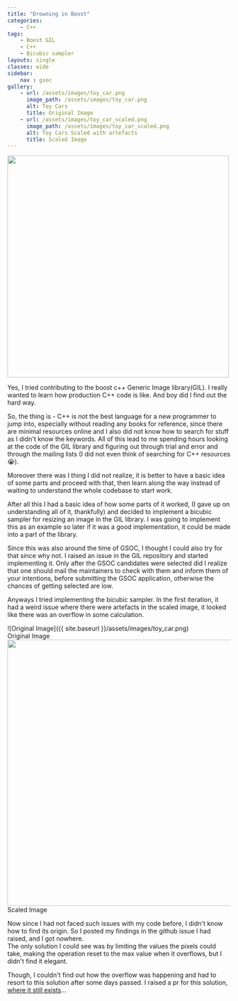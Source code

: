 ```yaml
---
title: "Drowning in Boost"
categories: 
    - C++
tags: 
    - Boost GIL
    - C++
    - Bicubic sampler
layouts: single
classes: wide
sidebar:
    nav : gsoc
gallery:
    - url: /assets/images/toy_car.png
      image_path: /assets/images/toy_car.png
      alt: Toy Cars
      title: Original Image
    - url: /assets/images/toy_car_scaled.png
      image_path: /assets/images/toy_car_scaled.png
      alt: Toy Cars Scaled with artefacts
      title: Scaled Image
---
```


<img src="{{ site.baseurl }}/assets/images/boost.jpeg" width=500>  

Yes, I tried contributing to the boost c++ Generic Image library(GIL). I really wanted to learn how production C++ code is like. And boy did I find out the hard way.  

So, the thing is - C++ is not the best language for a new programmer to jump into, especially without reading any books for reference, since there are minimal resources online and I also did not know how to search for stuff as I didn't know the keywords. All of this lead to me spending hours looking at the code of the GIL library and figuring out through trial and error and through the mailing lists (I did not even think of searching for C++ resources 😭).  

Moreover there was I thing I did not realize, it is better to have a basic idea of some parts and proceed with that, then learn along the way instead of waiting to understand the whole codebase to start work.

After all this I had a basic idea of how some parts of it worked, (I gave up on understanding all of it, thankfully) and decided to implement a bicubic sampler for resizing an image in the GIL library. I was going to implement this as an example so later if it was a good implementation, it could be made into a part of the library.  

Since this was also around the time of GSOC, I thought I could also try for that since why not. I raised an issue in the GIL repository and started implementing it. Only after the GSOC candidates were selected did I realize that one should mail the maintainers to check with them and inform them of your intentions, before submitting the GSOC application, otherwise the chances of getting selected are low.  

Anyways I tried implementing the bicubic sampler. In the first iteration, it had a weird issue where there were artefacts in the scaled image, it looked like there was an overflow in some calculation. 

![Original Image]({{ site.baseurl }}/assets/images/toy_car.png)  
Original Image  
<img src="{{ site.baseurl }}/assets/images/toy_car_scaled.png" width=600>  
Scaled Image  

Now since I had not faced such issues with my code before, I didn't know how to find its origin. So I posted my findings in the github issue I had raised, and I got nowhere.  
The only solution I could see was by limiting the values the pixels could take, making the operation reset to the max value when it overflows, but I didn't find it elegant.  

Though, I couldn't find out how the overflow was happening and had to resort to this solution after some days passed. I raised a pr for this solution, [where it still exists](https://github.com/boostorg/gil/pull/588)...